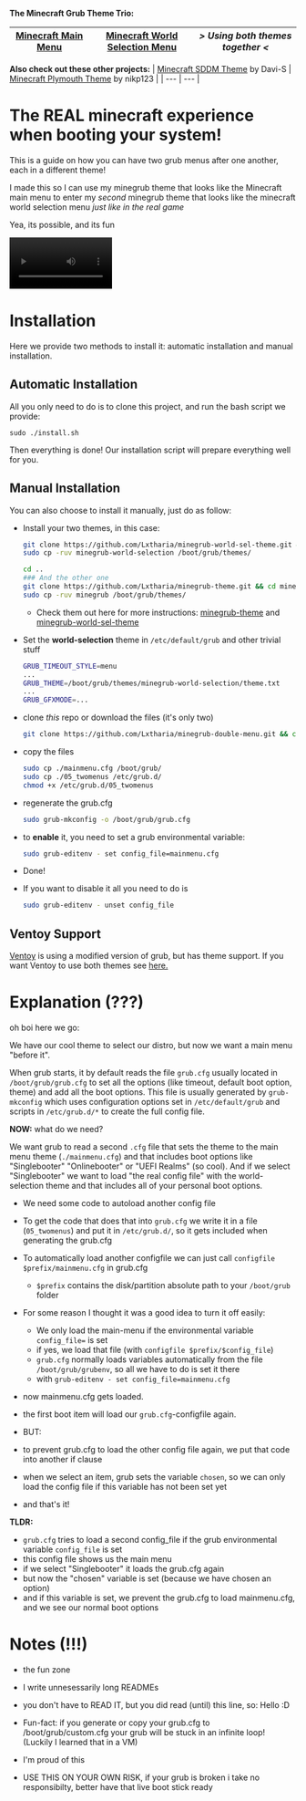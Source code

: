 **The Minecraft Grub Theme Trio:**

| [Minecraft Main Menu](https://github.com/Lxtharia/minegrub-theme) | [Minecraft World Selection Menu](https://github.com/Lxtharia/minegrub-world-sel-theme) | *> Using both themes together <* |
| --- | --- | --- |

**Also check out these other projects:**
| [Minecraft SDDM Theme](https://github.com/Davi-S/sddm-theme-minesddm) by Davi-S | [Minecraft Plymouth Theme](https://github.com/nikp123/minecraft-plymouth-theme) by nikp123 |
| --- | --- |


# The REAL minecraft experience when booting your system!

This is a guide on how you can have two grub menus after one another, each in a different theme!

I made this so I can use my minegrub theme that looks like the Minecraft main menu to enter my _second_ minegrub theme that looks like the minecraft world selection menu _just like in the real game_

Yea, its possible, and its fun

<video src='https://github.com/Lxtharia/double-minegrub-menu/assets/87075045/3b317b16-482c-44cf-9faa-75a3f437e7b5' width=180 > </video>


# Installation

Here we provide two methods to install it: automatic installation and manual installation.

## Automatic Installation

All you only need to do is to clone this project, and run the bash script we provide:

```shell
sudo ./install.sh
```

Then everything is done! Our installation script will prepare everything well for you.

## Manual Installation

You can also choose to install it manually, just do as follow:

- Install your two themes, in this case:
    ```bash
    git clone https://github.com/Lxtharia/minegrub-world-sel-theme.git && cd minegrub-world-sel-theme
    sudo cp -ruv minegrub-world-selection /boot/grub/themes/
    
    cd ..
    ### And the other one
    git clone https://github.com/Lxtharia/minegrub-theme.git && cd minegrub-theme
    sudo cp -ruv minegrub /boot/grub/themes/
    ```
    - Check them out here for more instructions: [minegrub-theme](https://github.com/Lxtharia/minegrub-theme) and [minegrub-world-sel-theme](https://github.com/Lxtharia/minegrub-world-sel-theme)

- Set the **world-selection** theme in `/etc/default/grub` and other trivial stuff
    ```bash
    GRUB_TIMEOUT_STYLE=menu
    ...
    GRUB_THEME=/boot/grub/themes/minegrub-world-selection/theme.txt
    ...
    GRUB_GFXMODE=...
    ```
- clone _this_ repo or download the files (it's only two)
    ```bash
    git clone https://github.com/Lxtharia/minegrub-double-menu.git && cd minegrub-double-menu
    ```
- copy the files
    ```bash
    sudo cp ./mainmenu.cfg /boot/grub/
    sudo cp ./05_twomenus /etc/grub.d/
    chmod +x /etc/grub.d/05_twomenus
    ```
- regenerate the grub.cfg
    ```bash
    sudo grub-mkconfig -o /boot/grub/grub.cfg
    ```
- to **enable** it, you need to set a grub environmental variable:
    ```bash
    sudo grub-editenv - set config_file=mainmenu.cfg
    ```
- Done!
- If you want to disable it all you need to do is
    ```bash
    sudo grub-editenv - unset config_file
    ```

## Ventoy Support

[Ventoy](https://www.ventoy.net/en/index.html) is using a modified version of grub, but has theme support.
If you want Ventoy to use both themes see [here.](./ventoy/README.md)

# Explanation (???)

oh boi here we go:

We have our cool theme to select our distro, but now we want a main menu "before it".

When grub starts, it by default reads the file `grub.cfg` usually located in `/boot/grub/grub.cfg` to set all the options (like timeout, default boot option, theme) and add all the boot options.
This file is usually generated by `grub-mkconfig` which uses configuration options set in `/etc/default/grub` and scripts in `/etc/grub.d/*` to create the full config file.

**NOW:** what do we need?

We want grub to read a second `.cfg` file that sets the theme to the main menu theme (`./mainmenu.cfg`) and that includes boot options like "Singlebooter" "Onlinebooter" or "UEFI Realms" (so cool). 
And if we select "Singlebooter" we want to load "the real config file" with the world-selection theme and that includes all of your personal boot options.

- We need some code to autoload another config file
- To get the code that does that into `grub.cfg` we write it in a file (`05_twomenus`) and put it in `/etc/grub.d/`, so it gets included when generating the grub.cfg 
- To automatically load another configfile we can just call `configfile $prefix/mainmenu.cfg` in grub.cfg
    - `$prefix` contains the disk/partition absolute path to your `/boot/grub` folder
- For some reason I thought it was a good idea to turn it off easily:
    - We only load the main-menu if the environmental variable `config_file=` is set 
    - if yes, we load that file (with `configfile $prefix/$config_file`)
    - `grub.cfg` normally loads variables automatically from the file `/boot/grub/grubenv`, so all we have to do is set it there 
    - with `grub-editenv - set config_file=mainmenu.cfg`

- now mainmenu.cfg gets loaded.
- the first boot item will load our `grub.cfg`-configfile again.

- BUT:
- to prevent grub.cfg to load the other config file again, we put that code into another if clause
- when we select an item, grub sets the variable `chosen`, so we can only load the config file if this variable has not been set yet
- and that's it!

**TLDR:**
- `grub.cfg` tries to load a second config_file if the grub environmental variable `config_file` is set
- this config file shows us the main menu
- if we select "Singlebooter" it loads the grub.cfg again
- but now the "chosen" variable is set (because we have chosen an option)
- and if this variable is set, we prevent the grub.cfg to load mainmenu.cfg, and we see our normal boot options

# Notes (!!!)
- the fun zone

- I write unnesessarily long READMEs
- you don't have to READ IT, but you did read (until) this line, so: Hello :D
- Fun-fact: if you generate or copy your grub.cfg to /boot/grub/custom.cfg your grub will be stuck in an infinite loop! (Luckily I learned that in a VM)
- I'm proud of this
- USE THIS ON YOUR OWN RISK, if your grub is broken i take no responsibilty, better have that live boot stick ready
